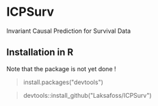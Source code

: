 # ICPSurv
Invariant Causal Prediction for Survival Data

## Installation in R
Note that the package is not yet done !

>install.packages("devtools")

>devtools::install_github("Laksafoss/ICPSurv")
